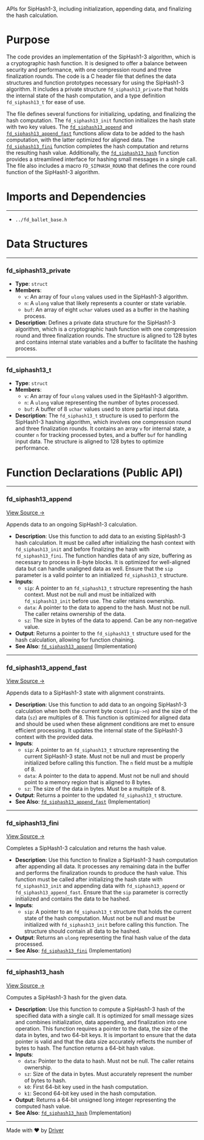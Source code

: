 <!--------------------------------------------------------------------------------->
<!-- IMPORTANT: This file is auto-generated by Driver (https://driver.ai). -------->
<!-- Manual edits may be overwritten on future commits. --------------------------->
<!--------------------------------------------------------------------------------->

APIs for SipHash1-3, including initialization, appending data, and finalizing the hash calculation.

# Purpose
The code provides an implementation of the SipHash1-3 algorithm, which is a cryptographic hash function. It is designed to offer a balance between security and performance, with one compression round and three finalization rounds. The code is a C header file that defines the data structures and function prototypes necessary for using the SipHash1-3 algorithm. It includes a private structure `fd_siphash13_private` that holds the internal state of the hash computation, and a type definition `fd_siphash13_t` for ease of use.

The file defines several functions for initializing, updating, and finalizing the hash computation. The `fd_siphash13_init` function initializes the hash state with two key values. The [`fd_siphash13_append`](<#fd_siphash13_append>) and [`fd_siphash13_append_fast`](<#fd_siphash13_append_fast>) functions allow data to be added to the hash computation, with the latter optimized for aligned data. The [`fd_siphash13_fini`](<#fd_siphash13_fini>) function completes the hash computation and returns the resulting hash value. Additionally, the [`fd_siphash13_hash`](<#fd_siphash13_hash>) function provides a streamlined interface for hashing small messages in a single call. The file also includes a macro `FD_SIPHASH_ROUND` that defines the core round function of the SipHash1-3 algorithm.
# Imports and Dependencies

---
- `../fd_ballet_base.h`


# Data Structures

---
### fd\_siphash13\_private
- **Type**: ``struct``
- **Members**:
    - ``v``: An array of four `ulong` values used in the SipHash1-3 algorithm.
    - ``n``: A `ulong` value that likely represents a counter or state variable.
    - ``buf``: An array of eight `uchar` values used as a buffer in the hashing process.
- **Description**: Defines a private data structure for the SipHash1-3 algorithm, which is a cryptographic hash function with one compression round and three finalization rounds. The structure is aligned to 128 bytes and contains internal state variables and a buffer to facilitate the hashing process.


---
### fd\_siphash13\_t
- **Type**: ``struct``
- **Members**:
    - ``v``: An array of four `ulong` values used in the SipHash1-3 algorithm.
    - ``n``: A `ulong` value representing the number of bytes processed.
    - ``buf``: A buffer of 8 `uchar` values used to store partial input data.
- **Description**: The `fd_siphash13_t` structure is used to perform the SipHash1-3 hashing algorithm, which involves one compression round and three finalization rounds. It contains an array `v` for internal state, a counter `n` for tracking processed bytes, and a buffer `buf` for handling input data. The structure is aligned to 128 bytes to optimize performance.


# Function Declarations (Public API)

---
### fd\_siphash13\_append<!-- {{#callable_declaration:fd_siphash13_append}} -->
[View Source →](<../../../../../src/ballet/siphash13/fd_siphash13.h#L58>)

Appends data to an ongoing SipHash1-3 calculation.
- **Description**: Use this function to add data to an existing SipHash1-3 hash calculation. It must be called after initializing the hash context with `fd_siphash13_init` and before finalizing the hash with `fd_siphash13_fini`. The function handles data of any size, buffering as necessary to process in 8-byte blocks. It is optimized for well-aligned data but can handle unaligned data as well. Ensure that the `sip` parameter is a valid pointer to an initialized `fd_siphash13_t` structure.
- **Inputs**:
    - `sip`: A pointer to an `fd_siphash13_t` structure representing the hash context. Must not be null and must be initialized with `fd_siphash13_init` before use. The caller retains ownership.
    - `data`: A pointer to the data to append to the hash. Must not be null. The caller retains ownership of the data.
    - `sz`: The size in bytes of the data to append. Can be any non-negative value.
- **Output**: Returns a pointer to the `fd_siphash13_t` structure used for the hash calculation, allowing for function chaining.
- **See Also**: [`fd_siphash13_append`](<fd_siphash13.c.md#fd_siphash13_append>)  (Implementation)


---
### fd\_siphash13\_append\_fast<!-- {{#callable_declaration:fd_siphash13_append_fast}} -->
[View Source →](<../../../../../src/ballet/siphash13/fd_siphash13.h#L66>)

Appends data to a SipHash1-3 state with alignment constraints.
- **Description**: Use this function to add data to an ongoing SipHash1-3 calculation when both the current byte count (`sip->n`) and the size of the data (`sz`) are multiples of 8. This function is optimized for aligned data and should be used when these alignment conditions are met to ensure efficient processing. It updates the internal state of the SipHash1-3 context with the provided data.
- **Inputs**:
    - `sip`: A pointer to an `fd_siphash13_t` structure representing the current SipHash1-3 state. Must not be null and must be properly initialized before calling this function. The `n` field must be a multiple of 8.
    - `data`: A pointer to the data to append. Must not be null and should point to a memory region that is aligned to 8 bytes.
    - `sz`: The size of the data in bytes. Must be a multiple of 8.
- **Output**: Returns a pointer to the updated `fd_siphash13_t` structure.
- **See Also**: [`fd_siphash13_append_fast`](<fd_siphash13.c.md#fd_siphash13_append_fast>)  (Implementation)


---
### fd\_siphash13\_fini<!-- {{#callable_declaration:fd_siphash13_fini}} -->
[View Source →](<../../../../../src/ballet/siphash13/fd_siphash13.h#L74>)

Completes a SipHash1-3 calculation and returns the hash value.
- **Description**: Use this function to finalize a SipHash1-3 hash computation after appending all data. It processes any remaining data in the buffer and performs the finalization rounds to produce the hash value. This function must be called after initializing the hash state with `fd_siphash13_init` and appending data with `fd_siphash13_append` or `fd_siphash13_append_fast`. Ensure that the `sip` parameter is correctly initialized and contains the data to be hashed.
- **Inputs**:
    - `sip`: A pointer to an `fd_siphash13_t` structure that holds the current state of the hash computation. Must not be null and must be initialized with `fd_siphash13_init` before calling this function. The structure should contain all data to be hashed.
- **Output**: Returns an `ulong` representing the final hash value of the data processed.
- **See Also**: [`fd_siphash13_fini`](<fd_siphash13.c.md#fd_siphash13_fini>)  (Implementation)


---
### fd\_siphash13\_hash<!-- {{#callable_declaration:fd_siphash13_hash}} -->
[View Source →](<../../../../../src/ballet/siphash13/fd_siphash13.h#L84>)

Computes a SipHash1-3 hash for the given data.
- **Description**: Use this function to compute a SipHash1-3 hash of the specified data with a single call. It is optimized for small message sizes and combines initialization, data appending, and finalization into one operation. This function requires a pointer to the data, the size of the data in bytes, and two 64-bit keys. It is important to ensure that the data pointer is valid and that the data size accurately reflects the number of bytes to hash. The function returns a 64-bit hash value.
- **Inputs**:
    - `data`: Pointer to the data to hash. Must not be null. The caller retains ownership.
    - `sz`: Size of the data in bytes. Must accurately represent the number of bytes to hash.
    - `k0`: First 64-bit key used in the hash computation.
    - `k1`: Second 64-bit key used in the hash computation.
- **Output**: Returns a 64-bit unsigned long integer representing the computed hash value.
- **See Also**: [`fd_siphash13_hash`](<fd_siphash13.c.md#fd_siphash13_hash>)  (Implementation)



---
Made with ❤️ by [Driver](https://www.driver.ai/)